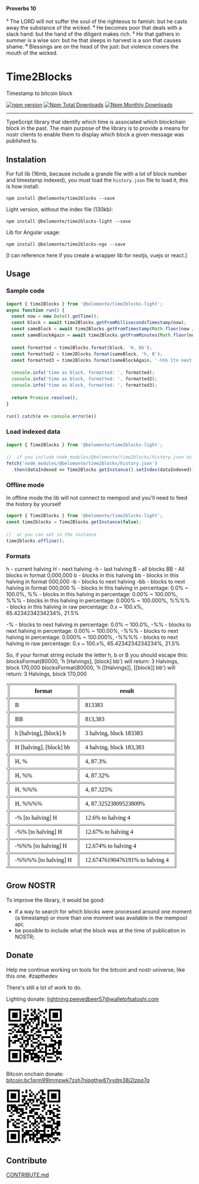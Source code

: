 #### Proverbs 10
³ The LORD will not suffer the soul of the righteous to famish: but he casts away the substance of the wicked.
⁴ He becomes poor that deals with a slack hand: but the hand of the diligent makes rich.
⁵ He that gathers in summer is a wise son: but he that sleeps in harvest is a son that causes shame.
⁶ Blessings are on the head of the just: but violence covers the mouth of the wicked. 

# Time2Blocks
Timestamp to bitcoin block

[![npm version](https://badge.fury.io/js/@belomonte%2Ftime2blocks.svg)](https://github.com/antonioconselheiro/time2blocks)
[![Npm Total Downloads](https://img.shields.io/npm/dt/@belomonte/time2blocks.svg)](https://github.com/antonioconselheiro/time2blocks)
[![Npm Monthly Downloads](https://img.shields.io/npm/dm/@belomonte/time2blocks.svg)](https://github.com/antonioconselheiro/time2blocks)

_____

TypeScript library that identify which time is associated which blockchain block in the past.
The main purpose of the library is to provide a means for nostr clients to enable them to display which block a given message was published to.

## Instalation

For full lib (16mb, because include a grande file with a lot of block number and timestamp indexed), you must load the ```history.json``` file to load it, this is how install:

```npm install @belomonte/time2blocks --save```

Light version, without the index file (130kb):

```npm install @belomonte/time2blocks-light --save```

Lib for Angular usage:

```npm install @belomonte/time2blocks-ngx --save```

[I can reference here if you create a wrapper lib for nextjs, vuejs or react.]

## Usage
### Sample code
```typescript
import { time2Blocks } from '@belomonte/time2blocks-light';
async function run() {
  const now = new Date().getTime();
  const block = await time2Blocks.getFromMillisecondsTimestamp(now);
  const sameBlock = await time2Blocks.getFromTimestamp(Math.floor(now / 1000));
  const sameBlockAgain = await time2Blocks.getFromMinutes(Math.floor(now / 60_000));

  const formatted = time2Blocks.format(block, 'H, bb');
  const formatted2 = time2Blocks.format(sameBlock, 'h, B');
  const formatted3 = time2Blocks.format(sameBlockAgain, '-%%% [to next halving]');

  console.info('time as block, formatted: ', formatted);
  console.info('time as block, formatted: ', formatted2);
  console.info('time as block, formatted: ', formatted3);

  return Promise.resolve();
}

run().catch(e => console.error(e))
```

### Load indexed data
```typescript
import { Time2Blocks } from '@belomonte/time2blocks-light';

//  if you include node_modules/@belomonte/time2blocks/history.json as a project asset
fetch('node_modules/@belomonte/time2blocks/history.json')
  .then(dataIndexed => Time2Blocks.getInstance().setIndex(dataIndexed))
```

### Offline mode
In offline mode the lib will not connect to mempool and you'll need to feed the history by yourself

```typescript
import { Time2Blocks } from '@belomonte/time2blocks-light';
const time2blocks = Time2Blocks.getInstance(false);

//  or you can set in the instance
time2blocks.offline();

```

### Formats
h - current halving
H - next halving
-h - last halving
B - all blocks
BB - All blocks in format 0,000,000
b - blocks in this halving
bb - blocks in this halving in format 000,000
-b - blocks to next halving
-bb - blocks to next halving in format 000,000
% - blocks in this halving in percentage: 0.0% ~ 100.0%, 
%% - blocks in this halving in percentage: 0.00% ~ 100.00%, 
%%% - blocks in this halving in percentage: 0.000% ~ 100.000%, 
%%%% - blocks in this halving in raw percentage: 0.x ~ 100.x%, 65.4234234234234%, 21.5%

-% - blocks to next halving in percentage: 0.0% ~ 100.0%, 
-%% - blocks to next halving in percentage: 0.00% ~ 100.00%, 
-%%% - blocks to next halving in percentage: 0.000% ~ 100.000%, 
-%%%% - blocks to next halving in raw percentage: 0.x ~ 100.x%, 65.4234234234234%, 21.5%

So, if your format string include the letter h, b or B you should escape this:
blocksFormat(80000, 'h [Halvings], [block] bb') will return: 3 Halvings, block 170,000
blocksFormat(80000, 'h [[Halvings]], [[block]] bb') will return: 3 Halvings, block 170,000

![formats](https://raw.githubusercontent.com/antonioconselheiro/time2blocks/master/imgs/time2blocks.png)


## Grow NOSTR
To improve the library, it would be good:
 - if a way to search for which blocks were processed around one moment (a timestamp) or more than one moment was available in the mempool api;
 - be possible to include what the block was at the time of publication in NOSTR;

## Donate
Help me continue working on tools for the bitcoin and nostr universe, like this one. #zapthedev

There's still a lot of work to do.

Lighting donate: [lightning:peevedbeer57@walletofsatoshi.com](lightning:peevedbeer57@walletofsatoshi.com)

![zap me with lighting network](https://raw.githubusercontent.com/antonioconselheiro/time2blocks/master/imgs/qrcode-wallet-lighting.png)

Bitcoin onchain donate: [bitcoin:bc1qrm99lmmpwk7zsh7njpgthw87yvdm38j2lzpq7q](bitcoin:bc1qrm99lmmpwk7zsh7njpgthw87yvdm38j2lzpq7q)

![on-chain transfer](https://raw.githubusercontent.com/antonioconselheiro/time2blocks/master/imgs/qrcode-wallet-bitcoin.png)

## Contribute
[CONTRIBUTE.md](./CONTRIBUTE.md)
